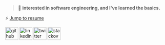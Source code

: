 > 🌱 **interested in software engineering, and I've learned the basics.**

  ⚡ [Jump to resume](https://github.com/juba97/Resume)
  
  


[<img src='https://cdn2.iconfinder.com/data/icons/social-icons-33/128/Github-512.png' alt='github' height='40'>](https://github.com/Juba97)  [<img src='https://icons.veryicon.com/png/Internet%20%26%20Web/Simple%201/linkedin.png' alt='linkedin' height='40'>](https://www.linkedin.com/in/juba-koguashvili-0a2108a8/)  [<img src='https://seeklogo.com/images/T/twitter-logo-A84FE9258E-seeklogo.com.png' alt='twitter' height='40'>](https://twitter.com/jubakoguashvili)  [<img src='https://wizardsourcer.com/wp-content/uploads/2019/03/Stackoverflow.png' alt='stackoverflow' height='40'>](https://stackoverflow.com/users/14513605/juba-koguashvili)  

  
 
  
 
